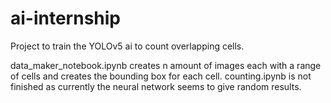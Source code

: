 # ai-internship

Project to train the YOLOv5 ai to count overlapping cells.

data_maker_notebook.ipynb creates n amount of images each with a range of cells and creates the bounding box for each cell.
counting.ipynb is not finished as currently the neural network seems to give random results.
